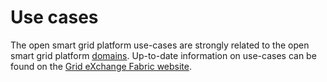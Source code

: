 <!--
SPDX-FileCopyrightText: Contributors to the GXF project

SPDX-License-Identifier: Apache-2.0
-->

# Use cases

The open smart grid platform use-cases are strongly related to the open smart grid platform [domains](../domains). Up-to-date information on use-cases can be found on the [Grid eXchange Fabric website](https://www.lfenergy.org/projects/gxf/).

